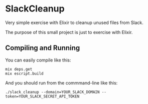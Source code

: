 # SlackCleanup

Very simple exercise with Elixir to cleanup unused files from Slack.

The purpose of this small project is just to exercise with Elixir.

## Compiling and Running

You can easily compile like this:

```
mix deps.get
mix escript.build
```

And you should run from the commmand-line like this:

```
./slack_cleanup --domain=YOUR_SLACK_DOMAIN --token=YOUR_SLACK_SECRET_API_TOKEN
```
